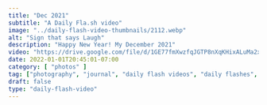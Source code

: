 ```yaml
---
title: "Dec 2021"
subtitle: "A Daily Fla.sh video"
image: "../daily-flash-video-thumbnails/2112.webp"
alt: "Sign that says Laugh"
description: "Happy New Year! My December 2021"
video: "https://drive.google.com/file/d/1GE77fmXwzfqJGTP8nXqKHixALuMa2xMr/preview"
date: 2022-01-01T20:45:01-07:00
category: [ "photos" ]
tag: ["photography", "journal", "daily flash videos", "daily flashes", "videos" ]
draft: false
type: "daily-flash-video"
---
```

